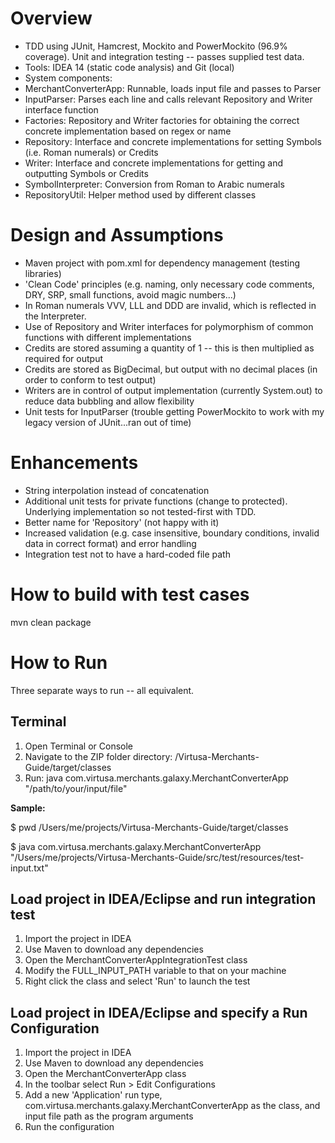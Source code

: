 # Overview

* TDD using JUnit, Hamcrest, Mockito and PowerMockito (96.9% coverage). Unit and integration testing -- passes supplied test data.
* Tools: IDEA 14 (static code analysis) and Git (local)
* System components:
 * MerchantConverterApp: Runnable, loads input file and passes to Parser
 * InputParser: Parses each line and calls relevant Repository and Writer interface function
 * Factories: Repository and Writer factories for obtaining the correct concrete implementation based on regex or name
 * Repository: Interface and concrete implementations for setting Symbols (i.e. Roman numerals) or Credits
 * Writer: Interface and concrete implementations for getting and outputting Symbols or Credits
 * SymbolInterpreter: Conversion from Roman to Arabic numerals
 * RepositoryUtil: Helper method used by different classes

# Design and Assumptions

* Maven project with pom.xml for dependency management (testing libraries)
* 'Clean Code' principles (e.g. naming, only necessary code comments, DRY, SRP, small functions, avoid magic numbers...)
* In Roman numerals VVV, LLL and DDD are invalid, which is reflected in the Interpreter.
* Use of Repository and Writer interfaces for polymorphism of common functions with different implementations
* Credits are stored assuming a quantity of 1 -- this is then multiplied as required for output
* Credits are stored as BigDecimal, but output with no decimal places (in order to conform to test output)
* Writers are in control of output implementation (currently System.out) to reduce data bubbling and allow flexibility
* Unit tests for InputParser (trouble getting PowerMockito to work with my legacy version of JUnit...ran out of time)

# Enhancements

* String interpolation instead of concatenation
* Additional unit tests for private functions (change to protected). Underlying implementation so not tested-first with TDD.
* Better name for 'Repository' (not happy with it)
* Increased validation (e.g. case insensitive, boundary conditions, invalid data in correct format) and error handling
* Integration test not to have a hard-coded file path

# How to build with test cases

mvn clean package

# How to Run

Three separate ways to run -- all equivalent.

## Terminal

1. Open Terminal or Console
2. Navigate to the ZIP folder directory: /Virtusa-Merchants-Guide/target/classes
3. Run: java com.virtusa.merchants.galaxy.MerchantConverterApp "/path/to/your/input/file"

__Sample:__

$ pwd
/Users/me/projects/Virtusa-Merchants-Guide/target/classes

$ java com.virtusa.merchants.galaxy.MerchantConverterApp "/Users/me/projects/Virtusa-Merchants-Guide/src/test/resources/test-input.txt"

## Load project in IDEA/Eclipse and run integration test

1. Import the project in IDEA
2. Use Maven to download any dependencies
3. Open the MerchantConverterAppIntegrationTest class
4. Modify the FULL_INPUT_PATH variable to that on your machine
5. Right click the class and select 'Run' to launch the test

## Load project in IDEA/Eclipse and specify a Run Configuration

1. Import the project in IDEA
2. Use Maven to download any dependencies
3. Open the MerchantConverterApp class
4. In the toolbar select Run > Edit Configurations
5. Add a new 'Application' run type, com.virtusa.merchants.galaxy.MerchantConverterApp as the class, and input file path as the program arguments
6. Run the configuration